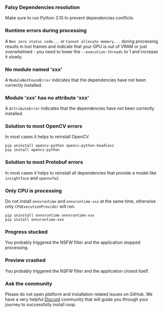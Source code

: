 ### Falsy Dependencies resolution

Make sure to run Python 3.10 to prevent dependencies conflicts.


### Runtime errors during processing

A `Non zero status code...` or `Cannot allocate memory...` during processing results in lost frames and indicate that your GPU is out of VRAM or just overwhelmed - you need to lower the `--execution-threads` to 1 and increase it slowly.


### No module named 'xxx'

A `ModuleNotFoundError` indicates that the dependencies have not been correctly installed.


### Module 'xxx' has no attribute 'xxx'

A `AttributeError` indicates that the dependencies have not been correctly installed.


### Solution to most OpenCV errors

In most cases it helps to reinstall OpenCV.

```
pip uninstall opencv-python opencv-python-headless
pip install opencv-python
```

### Solution to most Protobuf errors

In most cases it helps to reinstall all dependencies that provide a model like `insightface` and `opennsfw2`.


### Only CPU is processing

Do not install `onnxruntime` and `onnxruntime-xxx` at the same time, otherwise only `CPUExecutionProvider` will run.

```
pip uninstall onnxruntime onnxruntime-xxx
pip install onnxruntime-xxx
```

### Progress stucked

You probably triggered the NSFW filter and the application stopped processing.


### Preview crashed

You probably triggered the NSFW filter and the application closed itself.


### Ask the community

Please do not open platform and installation related issues on GitHub. We have a very helpful [Discord](https://discord.gg/Y9p4ZQ2sB9) community that will guide you through your journey to successfully install roop.